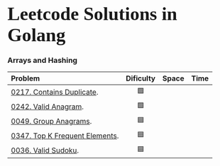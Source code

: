  # <span style="font-family:Papyrus; font-size:1.5em;">Leetcode Solutions in Golang</span>


### Arrays and Hashing

| Problem       | Dificulty   | Space | Time |
| :---          |    :----:   |   ---:|  ---:|
|[0217. Contains Duplicate](https://leetcode.com/problems/contains-duplicate/).| 🟩 | | |
|[0242. Valid Anagram](https://leetcode.com/problems/valid-anagram/).| 🟩 | | |
|[0049. Group Anagrams](https://leetcode.com/problems/group-anagrams/).| 🟦 | | |
|[0347. Top K Frequent Elements](https://leetcode.com/problems/top-k-frequent-elements/).| 🟦 | | |
|[0036. Valid Sudoku](https://leetcode.com/problems/valid-sudoku/).| 🟦 | | |
